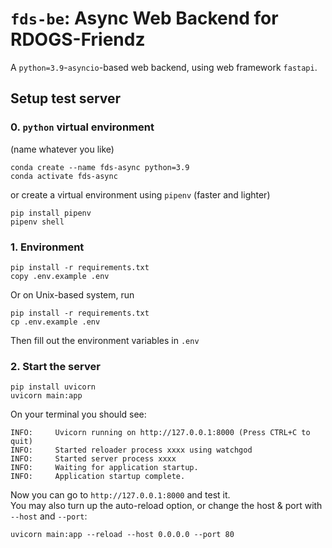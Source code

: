 # `fds-be`: Async Web Backend for RDOGS-Friendz

A `python=3.9`-`asyncio`-based web backend, using web framework `fastapi`.

## Setup test server

### 0. `python` virtual environment
(name whatever you like)
```shell
conda create --name fds-async python=3.9
conda activate fds-async
```

or create a virtual environment using `pipenv` (faster and lighter)

```shell
pip install pipenv
pipenv shell
```

### 1. Environment
```shell
pip install -r requirements.txt
copy .env.example .env
```

Or on Unix-based system, run

```shell
pip install -r requirements.txt
cp .env.example .env
```

Then fill out the environment variables in `.env`
### 2. Start the server

```shell
pip install uvicorn
uvicorn main:app
```

On your terminal you should see:

```
INFO:     Uvicorn running on http://127.0.0.1:8000 (Press CTRL+C to quit)
INFO:     Started reloader process xxxx using watchgod
INFO:     Started server process xxxx
INFO:     Waiting for application startup.
INFO:     Application startup complete.
```
Now you can go to `http://127.0.0.1:8000` and test it.  
You may also turn up the auto-reload option, or change the host & port with `--host` and `--port`:
```shell
uvicorn main:app --reload --host 0.0.0.0 --port 80

